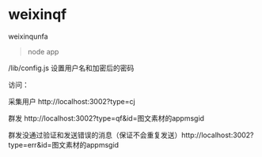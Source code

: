 weixinqf
========

weixinqunfa


> node app

/lib/config.js 设置用户名和加密后的密码

访问：

采集用户 http://localhost:3002?type=cj

群发    http://localhost:3002?type=qf&id=图文素材的appmsgid

群发没通过验证和发送错误的消息（保证不会重复发送）http://localhost:3002?type=err&id=图文素材的appmsgid

